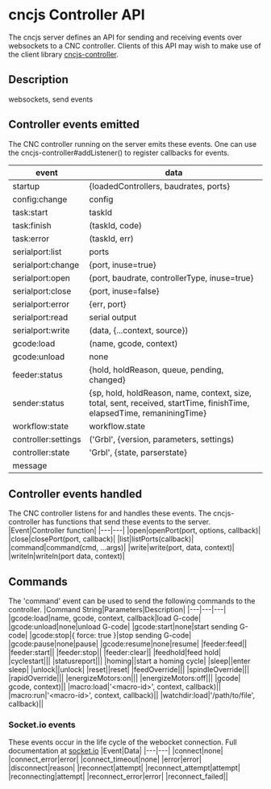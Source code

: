 # cncjs Controller API
The cncjs server defines an API for sending and receiving events over websockets to a CNC controller. Clients of this API may wish to make use of the client library [cncjs-controller](https://github.com/cncjs/cncjs-controller).

## Description
websockets, send events

## Controller events emitted
The CNC controller running on the server emits these events. One can use the cncjs-controller#addListener() to register callbacks for events.

|event|data|
|---|---|
|startup|{loadedControllers, baudrates, ports}|
|config:change|config|
|task:start|taskId|
|task:finish|(taskId, code)|
|task:error|(taskId, err)|
|serialport:list|ports|
|serialport:change|{port, inuse=true}|
|serialport:open|{port, baudrate, controllerType, inuse=true}|
|serialport:close|{port, inuse=false}|
|serialport:error|{err, port}|
|serialport:read|serial output|
|serialport:write|(data, {...context, source})|
|gcode:load|(name, gcode, context)|
|gcode:unload|none|
|feeder:status|{hold, holdReason, queue, pending, changed}|
|sender:status|{sp, hold, holdReason, name, context, size, total, sent, received, startTime, finishTime, elapsedTime, remaniningTime}|
|workflow:state|workflow.state|
|controller:settings|('Grbl', {version, parameters, settings)|
|controller:state|'Grbl', {state, parserstate}|
|message||

## Controller events handled
The CNC controller listens for and handles these events. The cncjs-controller has functions that send these events to the server.
|Event|Controller function|
|---|---|
|open|openPort(port, options, callback)|
|close|closePort(port, callback)|
|list|listPorts(callback)|
|command|command(cmd, ...args)|
|write|write(port, data, context)|
|writeln|writeln(port data, context)|

## Commands
The 'command' event can be used to send the following commands to the controller.
|Command String|Parameters|Description|
|---|---|---|
|gcode:load|name, gcode, context, callback|load G-code|
|gcode:unload|none|unload G-code|
|gcode:start|none|start sending G-code|
|gcode:stop|{ force: true }|stop sending G-code|
|gcode:pause|none|pause|
|gcode:resume|none|resume|
|feeder:feed||
|feeder:start||
|feeder:stop||
|feeder:clear||
|feedhold|feed hold|
|cyclestart|||
|statusreport|||
|homing||start a homing cycle|
|sleep||enter sleep|
|unlock||unlock|
|reset||reset|
|feedOverride|||
|spindleOverride|||
|rapidOverride|||
|energizeMotors:on|||
|energizeMotors:off|||
|gcode| gcode, context)||
|macro:load|'\<macro-id\>', context, callback)||
|macro:run|'\<macro-id\>', context, callback)||
|watchdir:load|'/path/to/file', callback)||


### Socket.io events
These events occur in the life cycle of the webocket connection. Full documentation at [socket.io](https://socket.io/docs/client-api)
|Event|Data|
|---|---|
|connect|none|
|connect_error|error|
|connect_timeout|none|
|error|error|
|disconnect|reason|
|reconnect|attempt|
|reconnect_attempt|attempt|
|reconnecting|attempt|
|reconnect_error|error|
|reconnect_failed||
